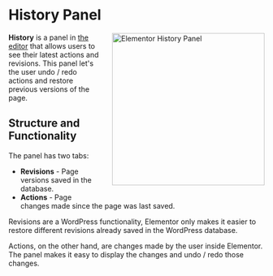 # History Panel

<Badge type="tip" vertical="top" text="Elementor Core" /> <Badge type="warning" vertical="top" text="Basic" />

<img src="/assets/img/history-panel.png" alt="Elementor History Panel" style="float: right; width: 300px; margin-left: 20px; margin-bottom: 20px;">

**History** is a panel in [the editor](/editor/) that allows users to see their latest actions and revisions. This panel let's the user undo / redo actions and restore previous versions of the page.

## Structure and Functionality

The panel has two tabs:

* **Revisions** - Page versions saved in the database.
* **Actions** - Page changes made since the page was last saved.

Revisions are a WordPress functionality, Elementor only makes it easier to restore different revisions already saved in the WordPress database.

Actions, on the other hand, are changes made by the user inside Elementor. The panel makes it easy to display the changes and undo / redo those changes.
